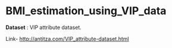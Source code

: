 # BMI_estimation_using_VIP_data

**Dataset** : VIP attribute dataset. 

Link- http://antitza.com/VIP_attribute-dataset.html
